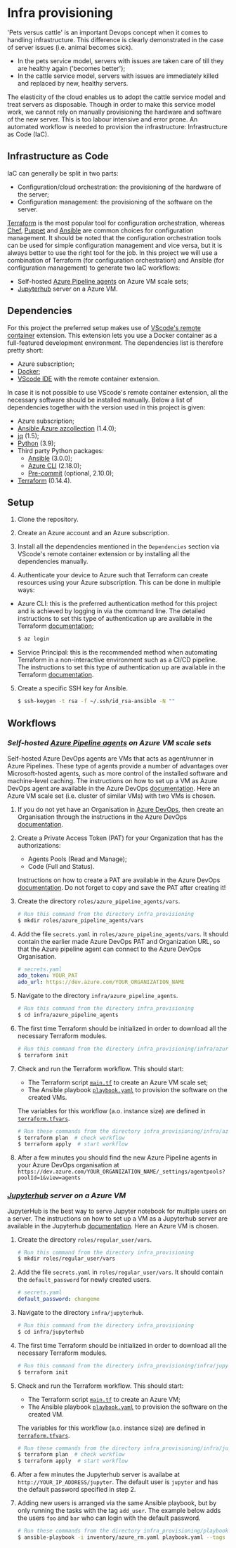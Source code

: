 # Infra provisioning

'Pets versus cattle' is an important Devops concept when it comes to handling infrastructure. 
This difference is clearly demonstrated in the case of server issues (i.e. animal becomes sick).

- In the pets service model, servers with issues are taken care of till they are healthy again ('becomes better');
- In the cattle service model, servers with issues are immediately killed and replaced by new, healthy servers.

The elasticity of the cloud enables us to adopt the cattle service model and treat servers as disposable. 
Though in order to make this service model work, we cannot rely on manually provisioning the hardware and software of the
new server. This is too labour intensive and error prone. An automated workflow is needed to provision the 
infrastructure: Infrastructure as Code (IaC).

## Infrastructure as Code

IaC can generally be split in two parts:

- Configuration/cloud orchestration: the provisioning of the hardware of the server;
- Configuration management: the provisioning of the software on the server.

[Terraform](https://www.terraform.io/) is the most popular tool for configuration orchestration, whereas 
[Chef](https://www.chef.io/), [Puppet](https://puppet.com/) and [Ansible](https://www.ansible.com/) are common choices for configuration management. It should be noted that the configuration orchestration
tools can be used for simple configuration management and vice versa, but it is always better to use the right tool for the job.
In this project we will use a combination of Terraform (for configuration orchestration) and Ansible (for configuration management) to generate two IaC workflows:

- Self-hosted [Azure Pipeline agents](https://docs.microsoft.com/en-us/azure/devops/pipelines/agents/agents?view=azure-devops&tabs=browser) on Azure VM scale sets;
- [Jupyterhub](https://jupyterhub.readthedocs.io/en/stable/#) server on a Azure VM.

## Dependencies

For this project the preferred setup makes use of [VScode's remote container](https://code.visualstudio.com/docs/remote/containers)
extension. This extension lets you use a Docker container as a full-featured development environment. The dependencies list is therefore pretty short:

- Azure subscription;
- [Docker](https://docs.docker.com/get-docker/);
- [VScode IDE](https://code.visualstudio.com/download) with the remote container extension.


In case it is not possible to use VScode's remote container extension, all the necessary software should be installed manually.
Below a list of dependencies together with the version used in this project is given:

- Azure subscription;
- [Ansible Azure azcollection](https://galaxy.ansible.com/azure/azcollection) (1.4.0);
- [jq](https://stedolan.github.io/jq/) (1.5);
- [Python](https://www.python.org/) (3.9);
- Third party Python packages:
    - [Ansible](https://pypi.org/project/ansible/) (3.0.0);
    - [Azure CLI](https://pypi.org/project/azure-cli/) (2.18.0);
    - [Pre-commit](https://pypi.org/project/pre-commit/) (optional, 2.10.0);
- [Terraform](https://www.terraform.io/downloads.html) (0.14.4).


## Setup

1. Clone the repository.

2. Create an Azure account and an Azure subscription.

3. Install all the dependencies mentioned in the `Dependencies` section via VScode's remote container extension or by installing all the dependencies manually.

4. Authenticate your device to Azure such that Terraform can create resources using your Azure subscription. This can be done in multiple ways:

- Azure CLI: this is the preferred authentication method for this project and is achieved by logging in via the command line. The detailed instructions to set this type of authentication up are available in the Terraform [documentation](https://registry.terraform.io/providers/hashicorp/azurerm/latest/docs/guides/azure_cli);

   ```bash
   $ az login
   ```

- Service Principal: this is the recommended method when automating Terraform in a non-interactive environment such as a CI/CD pipeline. The instructions to set this type of authentication up are available in the Terraform [documentation](https://registry.terraform.io/providers/hashicorp/azurerm/latest/docs/guides/service_principal_client_secret).

5. Create a specific SSH key for Ansible.

   ```bash
   $ ssh-keygen -t rsa -f ~/.ssh/id_rsa-ansible -N ""
   ```
## Workflows

### *Self-hosted [Azure Pipeline agents](https://docs.microsoft.com/en-us/azure/devops/pipelines/agents/agents?view=azure-devops&tabs=browser) on Azure VM scale sets*

Self-hosted Azure DevOps agents are VMs that acts as agent/runner in Azure Pipelines. These type of agents provide a number of advantages over Microsoft-hosted agents, such as more control of the installed software and machine-level caching. The instructions on how to set up a VM as Azure DevOps agent are available in the Azure DevOps [documentation](https://docs.microsoft.com/en-us/azure/devops/pipelines/agents/v2-linux?view=azure-devops). Here an Azure VM scale set (i.e. cluster of similar VMs) with two VMs is chosen.


1. If you do not yet have an Organisation in [Azure DevOps](https://dev.azure.com), then create an Organisation through the instructions in the Azure DevOps [documentation](https://docs.microsoft.com/en-us/azure/devops/organizations/accounts/create-organization?view=azure-devops#create-an-organization).
   
2. Create a Private Access Token (PAT) for your Organization that has the authorizations:
   
   - Agents Pools (Read and Manage);
   - Code (Full and Status). 

   Instructions on how to create a PAT are available in the Azure DevOps [documentation](https://docs.microsoft.com/en-us/azure/devops/organizations/accounts/use-personal-access-tokens-to-authenticate?view=azure-devops&tabs=preview-page#create-a-pat). Do not forget to copy and save the PAT after creating it!

3. Create the directory `roles/azure_pipeline_agents/vars`.

   ```bash
   # Run this command from the directory infra_provisioning
   $ mkdir roles/azure_pipeline_agents/vars
   ```

4. Add the file `secrets.yaml` in `roles/azure_pipeline_agents/vars`. It should contain the earlier made Azure DevOps PAT and Organization URL, so that the Azure pipeline agent can connect to the Azure DevOps Organisation.

   ```yaml
   # secrets.yaml
   ado_token: YOUR_PAT
   ado_url: https://dev.azure.com/YOUR_ORGANIZATION_NAME
   ```
 
5. Navigate to the directory `infra/azure_pipeline_agents`.
   
   ```bash
   # Run this command from the directory infra_provisioning
   $ cd infra/azure_pipeline_agents
   ```

6. The first time Terraform should be initialized in order to download all the necessary Terraform modules.

   ```bash
   # Run this command from the directory infra_provisioning/infra/azure_pipeline_agents
   $ terraform init
   ```

7. Check and run the Terraform workflow. This should start:
   - The Terraform script [`main.tf`](infra/azure_pipeline_agents/main.tf) to create an Azure VM scale set;
   - The Ansible playbook [`playbook.yaml`](playbooks/azure_pipeline_agents/playbook.yaml) to provision the software on the created VMs.

   The variables for this workflow (a.o. instance size) are defined in [`terraform.tfvars`](infra/azure_pipeline_agents/terraform.tfvars).

   ```bash
   # Run these commands from the directory infra_provisioning/infra/azure_pipeline_agents
   $ terraform plan  # check workflow
   $ terraform apply  # start workflow
   ```

8.  After a few minutes you should find the new Azure Pipeline agents in your Azure DevOps organisation at `https://dev.azure.com/YOUR_ORGANIZATION_NAME/_settings/agentpools?poolId=1&view=agents` 

### *[Jupyterhub](https://jupyterhub.readthedocs.io/en/stable/#) server on a Azure VM*

JupyterHub is the best way to serve Jupyter notebook for multiple users on a server. The instructions on how to set up a VM as a Jupyterhub server are available in the Jupyterhub [documentation](https://jupyterhub.readthedocs.io/en/stable/installation-guide-hard.html). Here an Azure VM is chosen.

1. Create the directory `roles/regular_user/vars`.

   ```bash
   # Run this command from the directory infra_provisioning
   $ mkdir roles/regular_user/vars
   ```

2. Add the file `secrets.yaml` in `roles/regular_user/vars`. It should contain the `default_password` for newly created users.

   ```yaml
   # secrets.yaml
   default_password: changeme
   ```

3. Navigate to the directory `infra/jupyterhub`.
   
   ```bash
   # Run this command from the directory infra_provisioning
   $ cd infra/jupyterhub
   ```

4. The first time Terraform should be initialized in order to download all the necessary Terraform modules.

   ```bash
   # Run this command from the directory infra_provisioning/infra/jupyterhub
   $ terraform init
   ```

5. Check and run the Terraform workflow. This should start:
   - The Terraform script [`main.tf`](infra/jupyterhub/main.tf) to create an Azure VM;
   - The Ansible playbook [`playbook.yaml`](playbooks/jupyterhub/playbook.yaml) to provision the software on the created VM.

   The variables for this workflow (a.o. instance size) are defined in [`terraform.tfvars`](infra/jupyterhub/terraform.tfvars).

   ```bash
   # Run these commands from the directory infra_provisioning/infra/jupyterhub
   $ terraform plan  # check workflow
   $ terraform apply  # start workflow
   ```

6.  After a few minutes the Jupyterhub server is availabe at `http://YOUR_IP_ADDRESS/jupyter`. The default user is `jupyter` and has the default password specified in step 2.
   
7. Adding new users is arranged via the same Ansible playbook, but by only running the tasks with the tag `add_user`. The example below adds the users `foo` and `bar` who can login with the default password.

   ```bash
   # Run these commands from the directory infra_provisioning/playbooks/jupyterhub
   $ ansible-playbook -i inventory/azure_rm.yaml playbook.yaml --tags add_user --e '{"new_users":["foo","bar"]}'

   ```

